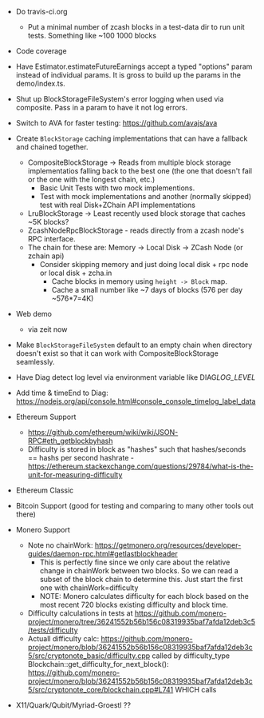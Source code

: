 - Do travis-ci.org
  + Put a minimal number of zcash blocks in a test-data dir to run unit tests. Something like ~100 1000 blocks
- Code coverage
- Have Estimator.estimateFutureEarnings accept a typed "options" param instead of individual params. It is gross to build up the params in the demo/index.ts.
- Shut up BlockStorageFileSystem's error logging when used via composite. Pass in a param to have it not log errors.
- Switch to AVA for faster testing: https://github.com/avajs/ava
- Create `BlockStorage` caching implementations that can have a fallback and chained together.

  - CompositeBlockStorage -> Reads from multiple block storage implementatios falling back to the best one (the one that doesn't fail or the one with the longest chain, etc.)
    - Basic Unit Tests with two mock implementions.
    - Test with mock implementations and another (normally skipped) test with real Disk+ZChain API implementations
  - LruBlockStorage -> Least recently used block storage that caches ~5K blocks?

  * ZcashNodeRpcBlockStorage - reads directly from a zcash node's RPC interface.
  * The chain for these are: Memory -> Local Disk -> ZCash Node (or zchain api)
    - Consider skipping memory and just doing local disk + rpc node or local disk + zcha.in
      - Cache blocks in memory using `height -> Block` map.
      - Cache a small number like ~7 days of blocks (576 per day ~576\*7=4K)

- Web demo

  - via zeit now

- Make `BlockStorageFileSystem` default to an empty chain when directory doesn't exist so that it can work with CompositeBlockStorage seamlessly.

- Have Diag detect log level via environment variable like DIAG*LOG_LEVEL*<PREFIX>
- Add time & timeEnd to Diag: https://nodejs.org/api/console.html#console_console_timelog_label_data

- Ethereum Support
  - https://github.com/ethereum/wiki/wiki/JSON-RPC#eth_getblockbyhash
  - Difficulty is stored in block as "hashes" such that hashes/seconds == hashs per second hashrate - https://ethereum.stackexchange.com/questions/29784/what-is-the-unit-for-measuring-difficulty
- Ethereum Classic
- Bitcoin Support (good for testing and comparing to many other tools out there)
- Monero Support

  - Note no chainWork: https://getmonero.org/resources/developer-guides/daemon-rpc.html#getlastblockheader
    - This is perfectly fine since we only care about the relative change in chainWork between two blocks. So we can read a subset of the block chain to determine this. Just start the first one with chainWork=difficulty
    - NOTE: Monero calculates difficulty for each block based on the most recent 720 blocks existing difficulty and block time.
  - Difficulty calculations in tests at https://github.com/monero-project/monero/tree/36241552b56b156c08319935baf7afda12deb3c5/tests/difficulty
  - Actuall difficulty calc: https://github.com/monero-project/monero/blob/36241552b56b156c08319935baf7afda12deb3c5/src/cryptonote_basic/difficulty.cpp called by difficulty_type Blockchain::get_difficulty_for_next_block(): https://github.com/monero-project/monero/blob/36241552b56b156c08319935baf7afda12deb3c5/src/cryptonote_core/blockchain.cpp#L741 WHICH calls

- X11/Quark/Qubit/Myriad-Groestl ??

